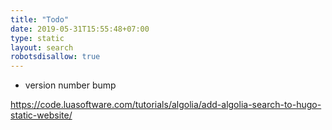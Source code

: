 ```yaml
---
title: "Todo"
date: 2019-05-31T15:55:48+07:00
type: static
layout: search
robotsdisallow: true
---
```


- version number bump



https://code.luasoftware.com/tutorials/algolia/add-algolia-search-to-hugo-static-website/